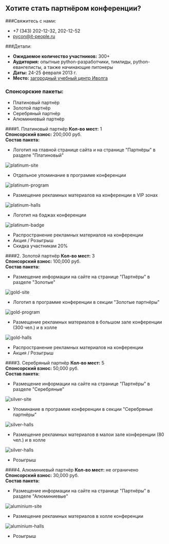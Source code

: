 ## Хотите стать партнёром конференции? 

###Свяжитесь с нами:
* +7 (343) 202-12-32, 202-12-52
* pycon@it-people.ru

###Детали:
* <b>Ожидаемое количество участников:</b> 300+
* <b>Аудитория:</b> опытные python-разработчики, тимлиды, python-евангелисты, а также начинающие питонеры
* <b>Даты:</b> 24-25 февраля 2013 г.
* <b>Место:</b> [загородный учебный центр Иволга](http://www.ivolga-ural.ru/)

### Спонсорские пакеты:
* Платиновый партнёр
* Золотой партнёр
* Серебряный партнёр
* Алюминиевый партнёр


####1. Платиновый партнёр
<b>Кол-во мест:</b> 1  
<b>Спонсорский взнос:</b> 200,000 руб.  
<b>Состав пакета:</b>

* Логотип на главной странице сайта и на странице "Партнёры" в разделе "Платиновый"

![platinum-site](http://dropbucket.ru/pyconru/platinum-site)

* Отдельное упоминание в программе конференции

![platinum-program](http://dropbucket.ru/pyconru/platinum-program)

* Размещение рекламных материалов на конференции в VIP зонах

![platinum-halls](http://dropbucket.ru/pyconru/platinum-halls)

* Логотип на бэджах конференции

![platinum-badge](http://dropbucket.ru/pyconru/platinum-badge)

* Распространение рекламных материалов на конференции
* Акция / Розыгрыш
* Скидка участникам 20%

####2. Золотой партнёр
<b>Кол-во мест:</b> 3	
<b>Спонсорский взнос:</b> 100,000 руб.	
<b>Состав пакета:</b>

* Размещение информации на сайте на странице "Партнёры" в разделе "Золотые"

![gold-site](http://dropbucket.ru/pyconru/gold-site)

* Логотип в программе конференции в секции "Золотые партнёры"

![gold-program](http://dropbucket.ru/pyconru/gold-program)

* Размещение рекламных материалов в большом зале конференции (300 чел.) и в холле

![gold-halls](http://dropbucket.ru/pyconru/gold-halls)

* Распространение рекламных материалов на конференции
* Акция / Розыгрыш

####3. Серебряный партнёр
<b>Кол-во мест:</b> 5	
<b>Спонсорский взнос:</b> 50,000 руб.	
<b>Состав пакета:</b>

* Размещение информации на сайте на странице "Партнёры" в разделе "Серебряные"

![silver-site](http://dropbucket.ru/pyconru/silver-site)

* Упоминание в программе конференции в секции "Серебряные партнёры"

![silver-halls](http://dropbucket.ru/pyconru/silver-program)

* Размещение рекламных материалов в малои зале конференции (80 чел.) и в холле

![silver-halls](http://dropbucket.ru/pyconru/silver-halls)

* Розыгрыш

####4. Алюминиевый партнёр
<b>Кол-во мест:</b> не ограничено	
<b>Спонсорский взнос:</b> 30,000 руб.	
<b>Состав пакета:</b>

* Размещение информации на сайте на странице "Партнёры" в разделе "Алюминиевые"

![aluminium-site](http://dropbucket.ru/pyconru/aluminium-site)

* Размещение рекламных материалов в холле конференции

![aluminium-halls](http://dropbucket.ru/pyconru/aluminium-halls)

* Розыгрыш

